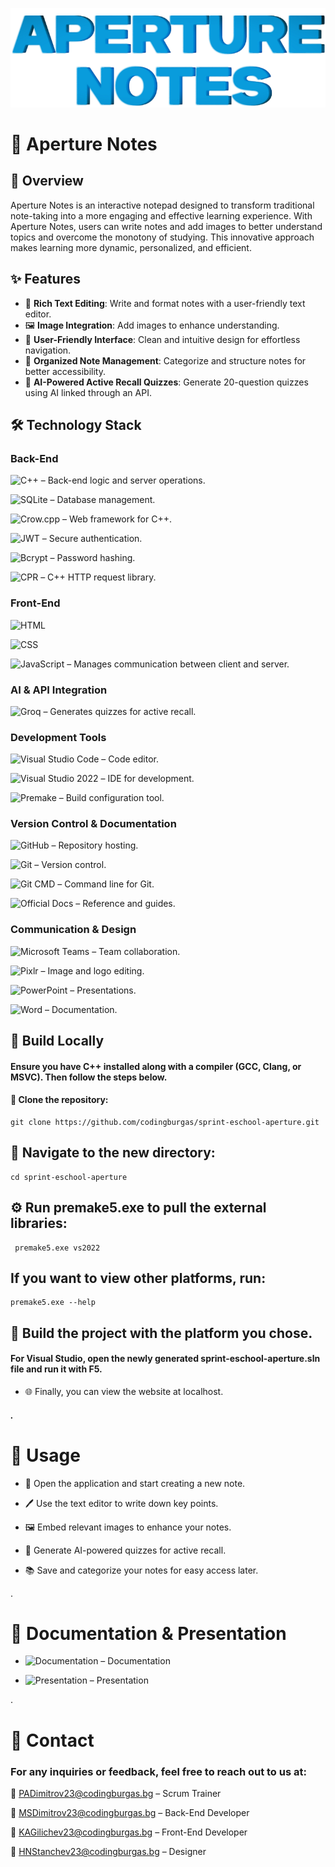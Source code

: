 ![Logo](sprint-eschool-aperture/static/media/images/logoCRT.png)

# 📓 Aperture Notes

## 📢 Overview

Aperture Notes is an interactive notepad designed to transform traditional note-taking into a more engaging and effective learning experience. With Aperture Notes, users can write notes and add images to better understand topics and overcome the monotony of studying. This innovative approach makes learning more dynamic, personalized, and efficient.

## ✨ Features

- 📝 **Rich Text Editing**: Write and format notes with a user-friendly text editor.
- 🖼️ **Image Integration**: Add images to enhance understanding.
- 🎨 **User-Friendly Interface**: Clean and intuitive design for effortless navigation.
- 📂 **Organized Note Management**: Categorize and structure notes for better accessibility.
- 🧠 **AI-Powered Active Recall Quizzes**: Generate 20-question quizzes using AI linked through an API.

## 🛠 Technology Stack

### **Back-End**
 ![C++](https://img.shields.io/badge/C++-00599C?style=for-the-badge&logo=c%2B%2B&logoColor=white) – Back-end logic and server operations.

 ![SQLite](https://img.shields.io/badge/SQLite-003B57?style=for-the-badge&logo=sqlite&logoColor=white) – Database management.

 ![Crow.cpp](https://img.shields.io/badge/Crow.cpp-000000?style=for-the-badge) – Web framework for C++.

 ![JWT](https://img.shields.io/badge/JWT-000000?style=for-the-badge&logo=jsonwebtokens&logoColor=white) – Secure authentication.

 ![Bcrypt](https://img.shields.io/badge/Bcrypt-4E4E4E?style=for-the-badge) – Password hashing.

 ![CPR](https://img.shields.io/badge/CPR-000000?style=for-the-badge) – C++ HTTP request library.


### **Front-End**
 ![HTML](https://img.shields.io/badge/HTML5-E34F26?style=for-the-badge&logo=html5&logoColor=white)

 ![CSS](https://img.shields.io/badge/CSS3-1572B6?style=for-the-badge&logo=css3&logoColor=white)

 ![JavaScript](https://img.shields.io/badge/JavaScript-F7DF1E?style=for-the-badge&logo=javascript&logoColor=black) – Manages communication between client and server.

### **AI & API Integration**
 ![Groq](https://img.shields.io/badge/Groq-000000?style=for-the-badge&logo=groq&logoColor=white) – Generates quizzes for active recall.

### **Development Tools**
 ![Visual Studio Code](https://img.shields.io/badge/VS%20Code-007ACC?style=for-the-badge&logo=visualstudiocode&logoColor=white) – Code editor.

 ![Visual Studio 2022](https://img.shields.io/badge/VS%202022-5C2D91?style=for-the-badge&logo=visualstudio&logoColor=white) – IDE for development.

 ![Premake](https://img.shields.io/badge/Premake-000000?style=for-the-badge) – Build configuration tool.

### **Version Control & Documentation**
 ![GitHub](https://img.shields.io/badge/GitHub-181717?style=for-the-badge&logo=github&logoColor=white) – Repository hosting.

 ![Git](https://img.shields.io/badge/Git-F05032?style=for-the-badge&logo=git&logoColor=white) – Version control.

 ![Git CMD](https://img.shields.io/badge/Git%20CMD-000000?style=for-the-badge) – Command line for Git.

 ![Official Docs](https://img.shields.io/badge/Documentation-000000?style=for-the-badge) – Reference and guides.

### **Communication & Design**
 ![Microsoft Teams](https://img.shields.io/badge/Teams-6264A7?style=for-the-badge&logo=microsoftteams&logoColor=white) – Team collaboration.

 ![Pixlr](https://img.shields.io/badge/Pixlr-000000?style=for-the-badge) – Image and logo editing.

 ![PowerPoint](https://img.shields.io/badge/PowerPoint-B7472A?style=for-the-badge&logo=microsoftpowerpoint&logoColor=white) – Presentations.

 ![Word](https://img.shields.io/badge/Word-2B579A?style=for-the-badge&logo=microsoftword&logoColor=white) – Documentation.

## 📌 Build Locally

 #### Ensure you have C++ installed along with a compiler (GCC, Clang, or MSVC). Then follow the steps below.

#### 📁 Clone the repository:

```
git clone https://github.com/codingburgas/sprint-eschool-aperture.git
```

 ## 📂 Navigate to the new directory:

```
cd sprint-eschool-aperture
```

 ## ⚙️ Run premake5.exe to pull the external libraries:

```
 premake5.exe vs2022
```

 ## If you want to view other platforms, run:

```
premake5.exe --help
```

 ## 🔨 Build the project with the platform you chose.


#### For Visual Studio, open the newly generated sprint-eschool-aperture.sln file and run it with F5.


- 🌐 Finally, you can view the website at localhost.

##### .
# 🚀 Usage
- 📖 Open the application and start creating a new note.

- 🖊 Use the text editor to write down key points.

- 🖼️ Embed relevant images to enhance your notes.

- 🧠 Generate AI-powered quizzes for active recall.

- 📚 Save and categorize your notes for easy access later.

. 

# 📄 Documentation & Presentation

- ![Documentation](https://codingburgas-my.sharepoint.com/:w:/g/personal/padimitrov23_codingburgas_bg/EezEge5xzFFOsR8v_-CsmMEBQvEdwOcjXpOU_gzhuxxfyg?e=d3XCtC) – Documentation

- ![Presentation](https://codingburgas-my.sharepoint.com/:p:/g/personal/padimitrov23_codingburgas_bg/EYr-go_OIipNg_3qr4wwCeQBHmigoIb1VCLqKKsiLMnRZg?e=KHYJpc) – Presentation

.

# 📧 Contact
### For any inquiries or feedback, feel free to reach out to us at:

📩 PADimitrov23@codingburgas.bg – Scrum Trainer

📩 MSDimitrov23@codingburgas.bg – Back-End Developer

📩 KAGilichev23@codingburgas.bg – Front-End Developer

📩 HNStanchev23@codingburgas.bg – Designer
